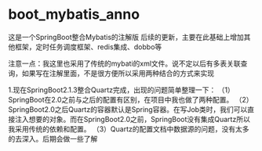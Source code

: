 # boot_mybatis_anno
这是一个SpringBoot整合Mybatis的注解版
后续的更新，主要在此基础上增加其他框架，定时任务调度框架、redis集成、dobbo等

注意一点：我这里也采用了传统的mybati的xml文件。说不定以后有多表关联查询，如果写在注解里面，不是很方便所以采用两种结合的方式来实现

1.现在SpringBoot2.1.3整合Quartz完成，出现的问题简单整理一下：
（1）SpringBoot在2.0之前与之后的配置有区别，在项目中我也做了两种配置。
（2）SpringBoot2.0之后Quartz的容器默认是Spring容器。在写Job类时，我们可以直接注入想要的对象。而在SpringBoot2.0之前，SpringBoot没有集成Quartz所以
我采用传统的依赖和配置。
（3）Quartz的配置文档中数据源的问题，没有太多的去深入。后期会做一些了解
